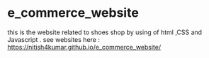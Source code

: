 # e_commerce_website
this is the website related to shoes shop by using of html ,CSS and Javascript . 
see websites here :
https://nitish4kumar.github.io/e_commerce_website/
